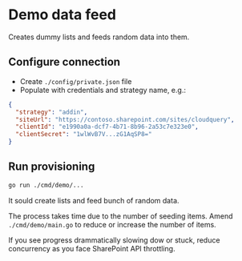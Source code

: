 # Demo data feed

Creates dummy lists and feeds random data into them.

## Configure connection

- Create `./config/private.json` file
- Populate with credentials and strategy name, e.g.:

```json
{
  "strategy": "addin",
  "siteUrl": "https://contoso.sharepoint.com/sites/cloudquery",
  "clientId": "e1990a0a-dcf7-4b71-8b96-2a53c7e323e0",
  "clientSecret": "1wlWvB7V...zG1AqSP8="
}
```

## Run provisioning

```bash
go run ./cmd/demo/...
```

It sould create lists and feed bunch of random data.

The process takes time due to the number of seeding items. Amend `./cmd/demo/main.go` to reduce or increase the number of items.

If you see progress drammatically slowing dow or stuck, reduce concurrency as you face SharePoint API throttling.
